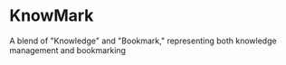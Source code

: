 # KnowMark
A blend of "Knowledge" and "Bookmark," representing both knowledge management and bookmarking
